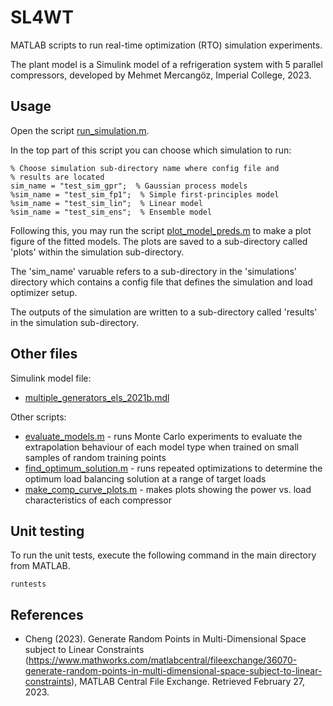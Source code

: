 # SL4WT

MATLAB scripts to run real-time optimization (RTO) simulation experiments.

The plant model is a Simulink model of a refrigeration system with 5 parallel compressors, developed by Mehmet Mercangöz, 
Imperial College, 2023.


## Usage

Open the script [run_simulation.m](run_simulation.m).

In the top part of this script you can choose which simulation to run:
```lang-matlab
% Choose simulation sub-directory name where config file and
% results are located
sim_name = "test_sim_gpr";  % Gaussian process models
%sim_name = "test_sim_fp1";  % Simple first-principles model
%sim_name = "test_sim_lin";  % Linear model
%sim_name = "test_sim_ens";  % Ensemble model
```

Following this, you may run the script [plot_model_preds.m](plot_model_preds.m) to make a plot figure of the fitted models.
The plots are saved to a sub-directory called 'plots' within the simulation sub-directory.

The 'sim_name' varuable refers to a sub-directory in the 'simulations' directory which contains a config file that defines the 
simulation and load optimizer setup.

The outputs of the simulation are written to a sub-directory called 'results' in the simulation sub-directory.


## Other files

Simulink model file:
 - [multiple_generators_els_2021b.mdl](multiple_generators_els_2021b.mdl)

Other scripts:
 - [evaluate_models.m](evaluate_models.m) - runs Monte Carlo experiments to evaluate the extrapolation behaviour of each 
   model type when trained on small samples of random training points
 - [find_optimum_solution.m](find_optimum_solution.m) - runs repeated optimizations to determine the optimum load balancing 
   solution at a range of target loads
 - [make_comp_curve_plots.m](make_comp_curve_plots.m) - makes plots showing the power vs. load characteristics of each compressor
 
 
## Unit testing
 
To run the unit tests, execute the following command in the main directory from MATLAB.
```lang-matlab
runtests
```

## References

 - Cheng (2023). Generate Random Points in Multi-Dimensional Space subject to Linear Constraints 
   (https://www.mathworks.com/matlabcentral/fileexchange/36070-generate-random-points-in-multi-dimensional-space-subject-to-linear-constraints), 
   MATLAB Central File Exchange. Retrieved February 27, 2023.
